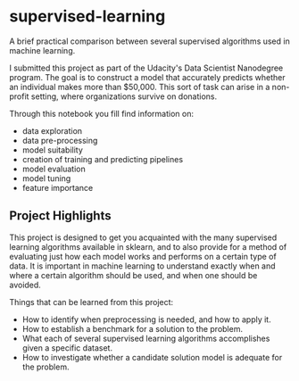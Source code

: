 # supervised-learning
A brief practical comparison between several supervised algorithms used in machine learning.

I submitted this project as part of the Udacity's Data Scientist Nanodegree program. The goal is to construct a model that accurately predicts whether an individual makes more than $50,000. This sort of task can arise in a non-profit setting, where organizations survive on donations.

Through this notebook you fill find information on:
* data exploration
* data pre-processing
* model suitability
* creation of training and predicting pipelines
* model evaluation
* model tuning
* feature importance


## Project Highlights
This project is designed to get you acquainted with the many supervised learning algorithms available in sklearn, and to also provide for a method of evaluating just how each model works and performs on a certain type of data. It is important in machine learning to understand exactly when and where a certain algorithm should be used, and when one should be avoided.

Things that can be learned from this project:
- How to identify when preprocessing is needed, and how to apply it.
- How to establish a benchmark for a solution to the problem.
- What each of several supervised learning algorithms accomplishes given a specific dataset.
- How to investigate whether a candidate solution model is adequate for the problem.
